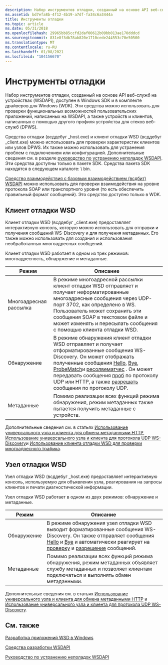 ```yaml
---
description: Набор инструментов отладки, созданный на основе API веб-служб на устройствах (WSDAPI), доступен в Windows SDK и в комплекте драйверов для Windows (WDK).
ms.assetid: bd7efa8b-4f12-4b19-a7df-fa34c6a3444a
title: Инструменты отладки
ms.topic: article
ms.date: 05/31/2018
ms.openlocfilehash: 29965bb85ccfd2daf00612b09bb013ae170dddcd
ms.sourcegitcommit: 831e8f3db78ab820e1710cede244553c70e50500
ms.translationtype: MT
ms.contentlocale: ru-RU
ms.lasthandoff: 01/08/2021
ms.locfileid: "104156670"
---
```

# <a name="debugging-tools"></a>Инструменты отладки

Набор инструментов отладки, созданный на основе API веб-служб на устройствах (WSDAPI), доступен в Windows SDK и в комплекте драйверов для Windows (WDK). Эти средства можно использовать для проверки функциональных возможностей пользовательских приложений, написанных на WSDAPI, а также устройств и клиентов, написанных с помощью другого профиля устройства для стеков веб-служб (DPWS).

Средства отладки (всддебуг \_host.exe) и клиент отладки WSD (всддебуг \_client.exe) можно использовать для проверки характеристик клиентов или узлов DPWS. Их также можно использовать для устранения проблем с подключением или конфигурацией. Дополнительные сведения см. в разделе [руководство по устранению неполадок WSDAPI](wsdapi-troubleshooting-guide.md). Эти средства доступны только в пакете SDK. Средства пакета SDK находятся в следующем каталоге: <Windows SDK Install Folder> \\ bin.

[Средство взаимодействия с базовым взаимодействием (всдбит) WSDAPI](https://msdn.microsoft.com/library/cc264250.aspx) можно использовать для проверки взаимодействия на уровне протокола SOAP или транспортного уровня (то есть обеспечить правильный формат сообщений). Это средство доступно только в WDK.

## <a name="the-wsd-debug-client"></a>Клиент отладки WSD

Клиент отладки WSD (всддебуг \_client.exe) предоставляет интерактивную консоль, которую можно использовать для отправки и получения сообщений WS-Discovery и для получения метаданных. Его также можно использовать для создания и использования необработанных многоадресных сообщений.

Клиент отладки WSD работает в одном из трех режимов: многоадресность, обнаружение и метаданные.



| Режим      | Описание                                                                                                                                                                                                                                                                                                                                                                                          |
|-----------|------------------------------------------------------------------------------------------------------------------------------------------------------------------------------------------------------------------------------------------------------------------------------------------------------------------------------------------------------------------------------------------------------|
| Многоадресная рассылка | В режиме многоадресной рассылки клиент отладки WSD отправляет и получает неформатированные многоадресные сообщения через UDP-порт 3702, как определено в WS. Пользователь может сохранить эти сообщения SOAP в текстовом файле и может изменять и пересылать сообщения с помощью клиента отладки WSD.                                                                                                                                 |
| Обнаружение | В режиме обнаружения клиент отладки WSD отправляет и получает отформатированные сообщения WS-Discovery. Он может отображать полученные сообщения [Hello](hello-message.md), [Bye](bye-message.md), [ProbeMatch](probematches-message.md)и [ресолвематчес](resolvematches-message.md) . Он может передавать сообщения [проб](probe-message.md) по протоколу UDP или HTTP, а также [разрешать](resolve-message.md) сообщения по протоколу UDP. |
| Метаданные  | Помимо реализации всех функций режима обнаружения, режим метаданных также пытается получить метаданные с устройств.                                                                                                                                                                                                                                                                    |



 

Дополнительные сведения см. в статьях [Использование универсального узла и клиента для обмена метаданными HTTP](using-a-generic-host-and-client-for-http-metadata-exchange.md), [Использование универсального узла и клиента для протокола UDP WS-Discovery](using-a-generic-host-and-client-for-udp-ws-discovery.md)и [Использование клиента отладки WSD для проверки многоадресного трафика](using-wsddebug-client-to-verify-multicast-traffic.md).

## <a name="the-wsd-debug-host"></a>Узел отладки WSD

Узел отладки WSD (всддебуг \_host.exe) предоставляет интерактивную консоль, используемую для объявления узла, реагирования на запросы клиентов и печати диагностической информации.

Узел отладки WSD работает в одном из двух режимов: обнаружение и метаданные.



| Режим      | Описание                                                                                                                                                                                                                                                       |
|-----------|-------------------------------------------------------------------------------------------------------------------------------------------------------------------------------------------------------------------------------------------------------------------|
| Обнаружение | В режиме обнаружения узел отладки WSD выводит форматированные сообщения WS-Discovery. Он также отправляет сообщения [Hello](hello-message.md) и [Bye](bye-message.md) и автоматически реагирует на [проверку](probe-message.md) и [разрешение](resolve-message.md) сообщений. |
| Метаданные  | Помимо реализации всех функций режима обнаружения, режим метаданных объявляет службу метаданных и позволяет клиентам подключаться и выполнять обмен метаданными.                                                                                       |



 

Дополнительные сведения см. в статьях [Использование универсального узла и клиента для обмена метаданными HTTP](using-a-generic-host-and-client-for-http-metadata-exchange.md) и [Использование универсального узла и клиента для протокола UDP WS-Discovery](using-a-generic-host-and-client-for-udp-ws-discovery.md).

## <a name="related-topics"></a>См. также

<dl> <dt>

[Разработка приложений WSD в Windows](wsd-application-development-on-windows.md)
</dt> <dt>

[Средства разработки WSDAPI](wsdapi-development-tools.md)
</dt> <dt>

[Руководство по устранению неполадок WSDAPI](wsdapi-troubleshooting-guide.md)
</dt> </dl>

 

 




